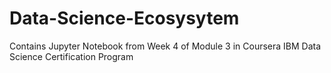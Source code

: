 # Data-Science-Ecosysytem
Contains Jupyter Notebook from Week 4 of Module 3 in Coursera IBM Data Science Certification Program
